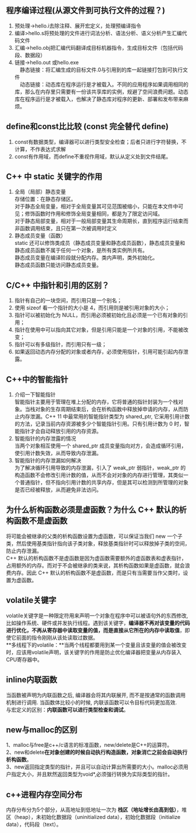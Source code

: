 ## 程序编译过程(从源文件到可执行文件的过程？)
1. 预处理->hello.i去除注释、展开宏定义，处理预编译指令  
2. 编译>hello.s将预处理的文件进行词法分析、语法分析、语义分析产生汇编代码文件  
3. 汇编->hello.obj把汇编代码翻译成目标机器指令，生成目标文件（包括代码段、数据段）  
4. 链接->hello.out 或hello.exe  
　静态链接：将汇编生成的目标文件.0与引用到的库一起链接打包到可执行文件  
　动态链接：动态库在程序运行是才被载入。不同的应用程序如果调用相同的库，那么在内存里只需要有一份该共享库的实例，规避了空间浪费问题。动态库在程序运行是才被载入，也解决了静态库对程序的更新、部署和发布带来麻烦。  

## define和const⽐比较 (const 完全替代 define) 
1. const有数据类型，编译器可以进行类型安全检查；后者只进行字符替换，不计算，不作表达式求解  
2. const有作用域，而define不重视作用域，默认从定义处到文件结尾。

## C++ 中 static 关键字的作用
1. 全局（局部）静态变量    
存储位置：在静态存储区。  
对于静态全局变量，相对于全局变量其可见范围被缩小，只能在本文件中可见；修饰函数时作用和修饰全局变量相同，都是为了限定访问域。  
对于静态局部变量，相对于一般局部变量其生命周期长，直到程序运行结束而非函数调用结束，且只在第一次被调用时定义   
2. 静态成员变量（函数）  
static 还可以修饰类成员（静态成员变量和静态成员函数），静态成员变量和静态成员函数不属于任何一个对象，是所有类实例所共有。   
静态成员变量在编译阶段就分配内存。类内声明，类外初始化。    
静态成员函数只能访问静态成员变量。   

## C/C++ 中指针和引用的区别？  
1. 指针有自己的一块空间，而引用只是一个别名；  
2. 使用 sizeof 看一个指针的大小是 4，而引用则是被引用对象的大小；  
3. 指针可以被初始化为 NULL，而引用必须被初始化且必须是一个已有对象的引用；  
4. 指针在使用中可以指向其它对象，但是引用只能是一个对象的引用，不能被改变；  
5. 指针可以有多级指针，而引用只有一级；  
6. 如果返回动态内存分配的对象或者内存，必须使用指针，引用可能引起内存泄露。  

## C++中的智能指针  
1. 介绍一下智能指针  
智能指针主要用于管理在堆上分配的内存，它将普通的指针封装为一个栈对象。当栈对象的生存周期结束后，会在析构函数中释放掉申请的内存，从而防止内存泄漏。C++ 11 中最常用的智能指针类型为 shared_ptr, 它采用引用计数的方法，记录当前内存资源被多少个智能指针引用。只有引用计数为 0 时，智能指针才会自动释放引用的内存资源。  
2. 智能指针的内存泄露的情况  
当两个对象相互使用一个 shared_ptr 成员变量指向对方，会造成循环引用，使引用计数失效，从而导致内存泄漏。   
3. 智能指针的内存泄漏如何解决   
为了解决循环引用导致的内存泄漏，引入了 weak_ptr 弱指针，weak_ptr 的构造函数不会修改引用计数的值，从而不会对对象的内存进行管理，其类似一个普通指针，但不指向引用计数的共享内存，但是其可以检测到所管理的对象是否已经被释放，从而避免非法访问。  

## 为什么析构函数必须是虚函数？为什么 C++ 默认的析构函数不是虚函数    
将可能会被继承的父类的析构函数设置为虚函数，可以保证当我们 new 一个子类，然后使用基类指针指向该子类对象，释放基类指针时可以释放掉子类的空间，防止内存泄漏。  
C++ 默认的析构函数不是虚函数是因为虚函数需要额外的虚函数表和虚表指针，占用额外的内存。而对于不会被继承的类来说，其析构函数如果是虚函数，就会浪费内存。因此 C++ 默认的析构函数不是虚函数，而是只有当需要当作父类时，设置为虚函数。 

## volatile关键字  
volatile关键字是一种限定符用来声明一个对象在程序中可以被语句外的东西修改,比如操作系统、硬件或并发执行线程。遇到该关键字，**编译器不再对该变量的代码进行优化，不再从寄存器中读取变量的值，而是直接从它所在的内存中读取值**，即使它前面的指令刚刚从该处读取过数据。  
**多线程下的volatile：**当两个线程都要用到某一个变量且该变量的值会被改变时，应该用volatile声明，该关键字的作用是防止优化编译器把变量从内存装入CPU寄存器中。  

## inline内联函数
当函数被声明为内联函数之后, 编译器会将其内联展开, 而不是按通常的函数调用机制进行调用. 当函数体比较小的时候, 内联该函数可以令目标代码更加高效.   
与宏定义的区别：**内联函数可以进行类型检查和调试**。  

## new与malloc的区别  
1、malloc与free是c++/c语言的标准函数，new/delete是C++的运算符。  
2、new和delete**在对象创建的时候自动执行构造函数，对象消亡之前会自动执行析构函数**。  
3、new返回指定类型的指针，并且可以自动计算出所需要的大小。malloc必须用户指定大小，并且默然返回类型为void*,必须强行转换为实际类型的指针。  

## c++进程内存空间分布
内存分布分为5个部分，从高地址到低地址一次为 **栈区（地址增长由高到低）**，堆区（heap），未初始化数据段（uninitialized data），初始化数据段（initialize data），代码段（text）。

